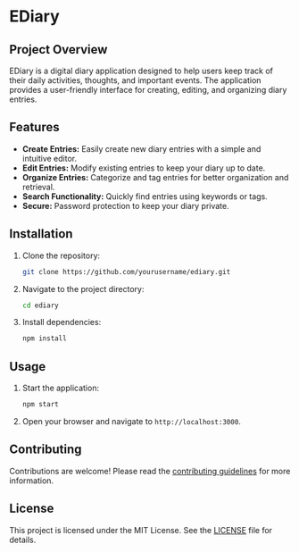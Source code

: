 # EDiary

## Project Overview

EDiary is a digital diary application designed to help users keep track of their daily activities, thoughts, and important events. The application provides a user-friendly interface for creating, editing, and organizing diary entries.

## Features

- **Create Entries:** Easily create new diary entries with a simple and intuitive editor.
- **Edit Entries:** Modify existing entries to keep your diary up to date.
- **Organize Entries:** Categorize and tag entries for better organization and retrieval.
- **Search Functionality:** Quickly find entries using keywords or tags.
- **Secure:** Password protection to keep your diary private.

## Installation

1. Clone the repository:
   ```bash
   git clone https://github.com/yourusername/ediary.git
   ```
2. Navigate to the project directory:
   ```bash
   cd ediary
   ```
3. Install dependencies:
   ```bash
   npm install
   ```

## Usage

1. Start the application:
   ```bash
   npm start
   ```
2. Open your browser and navigate to `http://localhost:3000`.

## Contributing

Contributions are welcome! Please read the [contributing guidelines](CONTRIBUTING.md) for more information.

## License

This project is licensed under the MIT License. See the [LICENSE](LICENSE) file for details.
